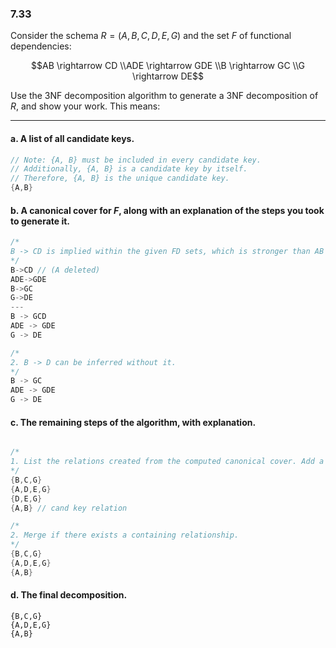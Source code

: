### 7.33
Consider the schema $R = (A, B, C, D, E, G)$ and the set $F$ of functional dependencies: 

$$AB \rightarrow CD  \\ADE \rightarrow GDE  \\B \rightarrow GC  \\G \rightarrow DE$$ 

Use the 3NF decomposition algorithm to generate a 3NF decomposition of $R$, and show your work. This means: 

---

#### a. A list of all candidate keys. 

```C++
// Note: {A, B} must be included in every candidate key.
// Additionally, {A, B} is a candidate key by itself.
// Therefore, {A, B} is the unique candidate key.
{A,B}
```

#### b. A canonical cover for $F$, along with an explanation of the steps you took to generate it. 

```C++
/*
B -> CD is implied within the given FD sets, which is stronger than AB -> CD
*/
B->CD // (A deleted)
ADE->GDE
B->GC
G->DE
---
B -> GCD
ADE -> GDE
G -> DE

/*
2. B -> D can be inferred without it.
*/
B -> GC
ADE -> GDE
G -> DE

```

#### c. The remaining steps of the algorithm, with explanation. 

```C++

/* 
1. List the relations created from the computed canonical cover. Add a candidate key set if there is no relation containing any candidate keys.
*/
{B,C,G}
{A,D,E,G}
{D,E,G}
{A,B} // cand key relation 

/*
2. Merge if there exists a containing relationship.
*/
{B,C,G}
{A,D,E,G}
{A,B}
```

#### d. The final decomposition. 

```
{B,C,G}
{A,D,E,G}
{A,B}
```